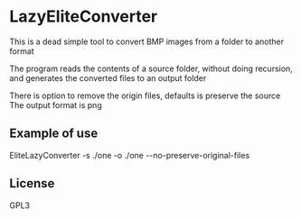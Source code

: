# LazyEliteConverter

This is a dead simple tool to convert BMP images from a folder to another format

The program reads the contents of a source folder, without doing recursion, and generates the converted files to an output folder

There is option to remove the origin files, defaults is preserve the source
The output format is png

## Example of use

EliteLazyConverter -s ./one -o ./one --no-preserve-original-files

## License

GPL3
